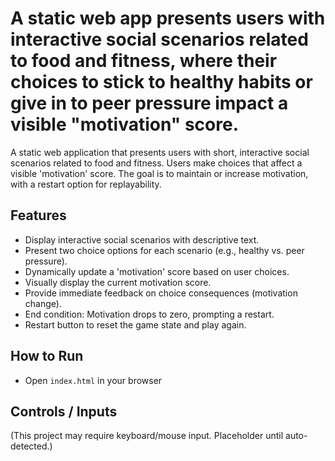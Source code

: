 # A static web app presents users with interactive social scenarios related to food and fitness, where their choices to stick to healthy habits or give in to peer pressure impact a visible "motivation" score.

A static web application that presents users with short, interactive social scenarios related to food and fitness. Users make choices that affect a visible 'motivation' score. The goal is to maintain or increase motivation, with a restart option for replayability.

## Features
- Display interactive social scenarios with descriptive text.
- Present two choice options for each scenario (e.g., healthy vs. peer pressure).
- Dynamically update a 'motivation' score based on user choices.
- Visually display the current motivation score.
- Provide immediate feedback on choice consequences (motivation change).
- End condition: Motivation drops to zero, prompting a restart.
- Restart button to reset the game state and play again.

## How to Run
- Open `index.html` in your browser

## Controls / Inputs
(This project may require keyboard/mouse input. Placeholder until auto-detected.)

